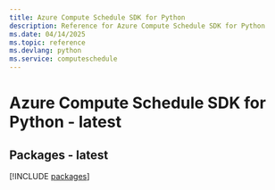 ```yaml
---
title: Azure Compute Schedule SDK for Python
description: Reference for Azure Compute Schedule SDK for Python
ms.date: 04/14/2025
ms.topic: reference
ms.devlang: python
ms.service: computeschedule
---
```

# Azure Compute Schedule SDK for Python - latest
## Packages - latest
[!INCLUDE [packages](compute-schedule-index.md)]